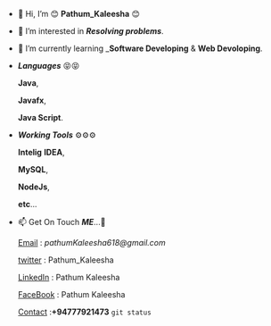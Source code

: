 - 👋 Hi, I’m 😊 **Pathum_Kaleesha** 😊
  
- 👀 I’m interested in **_Resolving_ _problems_**.
  
- 🌱 I’m currently learning _**Software Developing** & **Web Devoloping**.
  
  
  
- ___Languages___ 😝😝
    
    **Java**,
    
    **Javafx**,
    
    **Java Script**.
    
    
    
- ___Working Tools___ ⚙⚙⚙
    
    **Intelig** **IDEA**,
    
    **MySQL**,

    **NodeJs**,

    **etc**...
        
        
        
- 📫 Get On Touch **_ME_**...🛂
        
    [Email](gmail.com) : _pathumKaleesha618@gmail.com_
  
    [twitter](https://twitter.com/Pathum_Kaleesha) : Pathum_Kaleesha
    
    [LinkedIn](https://www.linkedin.com/in/pathum-kaleesha-166a15225/) : Pathum Kaleesha
  
    [FaceBook](https://www.facebook.com/profile.php?id=100074316473313) : Pathum Kaleesha
  
    [Contact]() :__+94777921473__
    `git status`
  
